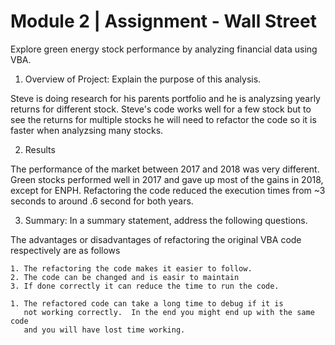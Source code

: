 # Module 2 | Assignment - Wall Street

Explore green energy stock performance by analyzing financial data using VBA.

1. Overview of Project: Explain the purpose of this analysis.

Steve is doing research for his parents portfolio and he is analyzsing yearly returns for different
stock.  Steve's code works well for a few stock but to see the returns for multiple stocks he will need to 
refactor the code so it is faster when analyzsing many stocks. 

2. Results

The performance of the market between 2017 and 2018 was very different.  Green stocks performed well in 2017 and
gave up most of the gains in 2018, except for ENPH. Refactoring the code reduced the execution times from ~3 
seconds to around .6 second for both years.

3. Summary: In a summary statement, address the following questions.

The advantages or disadvantages of refactoring the original VBA code respectively are as follows

	1. The refactoring the code makes it easier to follow.
	2. The code can be changed and is easir to maintain
	3. If done correctly it can reduce the time to run the code.

	1. The refactored code can take a long time to debug if it is
	   not working correctly.  In the end you might end up with the same code
	   and you will have lost time working.

